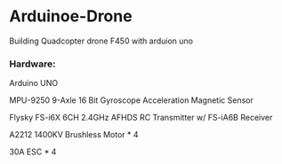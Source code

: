 # Arduinoe-Drone
Building Quadcopter drone F450 with arduion uno 

### Hardware:
  Arduino UNO
  
  MPU-9250 9-Axle 16 Bit Gyroscope Acceleration Magnetic Sensor 
  
  Flysky FS-i6X 6CH 2.4GHz AFHDS RC Transmitter w/ FS-iA6B Receiver
  
  A2212 1400KV Brushless Motor * 4 
  
  30A ESC  * 4  


